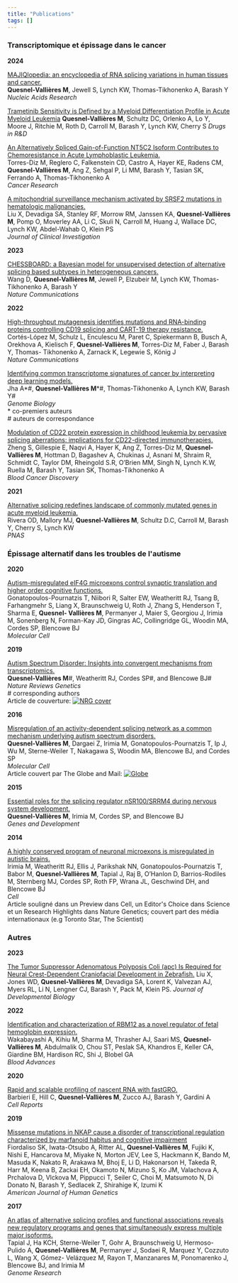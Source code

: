 ```yaml
---
title: "Publications"
tags: []
---
```



### Transcriptomique et épissage dans le cancer

**2024**

[MAJIQlopedia: an encyclopedia of RNA splicing variations in human tissues and cancer.](https://doi.org/10.1093/nar/gkad1043)  
**Quesnel-Vallières M**, Jewell S, Lynch KW, Thomas-Tikhonenko A, Barash Y  
*Nucleic Acids Research*

[Trametinib Sensitivity is Defined by a Myeloid Differentiation Profile in Acute Myeloid Leukemia](https://doi.org/10.1007/s40268-024-00491-5)
**Quesnel-Vallières M**,  Schultz DC, Orlenko A, Lo Y, Moore J, Ritchie M, Roth D, Carroll M, Barash Y, Lynch KW, Cherry S
*Drugs in R&D*

[An Alternatively Spliced Gain-of-Function NT5C2 Isoform Contributes to Chemoresistance in Acute Lymphoblastic Leukemia.](https://doi.org/10.1158/0008-5472.CAN-23-3804)  
Torres-Diz M, Reglero C, Falkenstein CD, Castro A, Hayer KE, Radens CM,
**Quesnel-Vallières M**, Ang Z, Sehgal P, Li MM, Barash Y, Tasian SK, Ferrando A, Thomas-Tikhonenko A  
*Cancer Research*

[A mitochondrial surveillance mechanism activated by SRSF2 mutations in hematologic malignancies.](https://doi.org/10.1172/JCI175619)  
Liu X, Devadiga SA, Stanley RF, Morrow RM, Janssen KA, **Quesnel-Vallières M**,
Pomp O, Moverley AA, Li C, Skuli N, Carroll M, Huang J, Wallace DC,
Lynch KW, Abdel-Wahab O, Klein PS  
*Journal of Clinical Investigation*

**2023**

[CHESSBOARD: a Bayesian model for unsupervised detection of
alternative splicing based subtypes in heterogeneous cancers.](https://www.nature.com/articles/s41467-022-35369-0)  
Wang D, **Quesnel-Vallières M**, Jewell P, Elzubeir M, Lynch KW, Thomas-Tikhonenko
A, Barash Y  
*Nature Communications*

**2022**

[High-throughput mutagenesis identifies mutations and RNA-binding
proteins controlling CD19 splicing and CART-19 therapy resistance.](https://www.nature.com/articles/s41467-022-31818-y)  
Cortés-López M, Schulz L, Enculescu M, Paret C, Spiekermann B, Busch A, Orekhova
A, Kielisch F, **Quesnel-Vallières M**, Torres-Diz M, Faber J, Barash Y, Thomas-
Tikhonenko A, Zarnack K, Legewie S, König J  
*Nature Communications*

[Identifying common transcriptome signatures of cancer by interpreting deep learning
models.](https://genomebiology.biomedcentral.com/articles/10.1186/s13059-022-02681-3)  
Jha A\*#, **Quesnel-Vallières M**\*#, Thomas-Tikhonenko A, Lynch KW, Barash Y#  
*Genome Biology*  
\* co-premiers auteurs  
\# auteurs de correspondance

[Modulation of CD22 protein expression in childhood
leukemia by pervasive splicing aberrations: implications for CD22-directed
immunotherapies.](https://aacrjournals.org/bloodcancerdiscov/article/3/2/103/681790/Modulation-of-CD22-Protein-Expression-in-Childhood)  
Zheng S, Gillespie E, Naqvi A, Hayer K, Ang Z, Torres-Diz M, **Quesnel-Vallières M**,
Hottman D, Bagashev A, Chukinas J, Asnani M, Shraim R, Schmidt C, Taylor DM,
Rheingold S.R, O’Brien MM, Singh N, Lynch K.W, Ruella M, Barash Y, Tasian SK,
Thomas-Tikhonenko A  
*Blood Cancer Discovery*

**2021**

[Alternative splicing redefines landscape of commonly
mutated genes in acute myeloid leukemia.](https://www.pnas.org/doi/10.1073/pnas.2014967118)  
Rivera OD, Mallory MJ, **Quesnel-Vallières M**, Schultz D.C, Carroll M, Barash Y,
Cherry S, Lynch KW  
*PNAS*



### Épissage alternatif dans les troubles de l'autisme

**2020**

[Autism-misregulated eIF4G microexons control synaptic translation and higher order
cognitive functions.](https://www.sciencedirect.com/science/article/pii/S109727652030006X?via%3Dihub)  
Gonatopoulos-Pournatzis T, Niibori R, Salter EW, Weatheritt RJ, Tsang B, Farhangmehr
S, Liang X, Braunschweig U, Roth J, Zhang S, Henderson T, Sharma E, **Quesnel-
Vallières M**, Permanyer J, Maier S, Georgiou J, Irimia M, Sonenberg N, Forman-Kay
JD, Gingras AC, Collingridge GL, Woodin MA, Cordes SP, Blencowe BJ  
*Molecular Cell*

**2019**

[Autism Spectrum Disorder: Insights into convergent mechanisms from transcriptomics.](https://www.nature.com/articles/s41576-018-0066-2)  
**Quesnel-Vallières M**#, Weatheritt RJ, Cordes SP#, and Blencowe BJ#  
*Nature Reviews Genetics*  
\# corresponding authors  
Article de couverture:
[![NRG cover](/img/nrg_cover2.png)](https://www.nature.com/articles/s41576-018-0066-2)

**2016**

[Misregulation of an activity-dependent splicing network as a common mechanism
underlying autism spectrum disorders.](https://www.sciencedirect.com/science/article/pii/S1097276516308061?via%3Dihub)  
**Quesnel-Vallières M**, Dargaei Z, Irimia M, Gonatopoulos-Pournatzis T, Ip J, Wu M,
Sterne-Weiler T, Nakagawa S, Woodin MA, Blencowe BJ, and Cordes SP  
*Molecular Cell*  
Article couvert par The Globe and Mail:
[![Globe](/img/globe_and_mail1.png)](https://www.theglobeandmail.com/technology/science/introverted-mice-reveal-clues-to-large-swath-of-autism-cases/article33343497/)

**2015**

[Essential roles for
the splicing regulator nSR100/SRRM4 during nervous system development.](http://genesdev.cshlp.org/content/29/7/746)  
**Quesnel-Vallières M**, Irimia M, Cordes SP, and Blencowe BJ  
*Genes and Development*

**2014**

[A highly conserved program of neuronal microexons is misregulated in autistic brains.](https://www.sciencedirect.com/science/article/pii/S0092867414015128?via%3Dihub)  
Irimia M, Weatheritt RJ, Ellis J, Parikshak NN, Gonatopoulos-Pournatzis T, Babor M,
**Quesnel-Vallières M**, Tapial J, Raj B, O’Hanlon D, Barrios-Rodiles M, Sternberg MJ,
Cordes SP, Roth FP, Wrana JL, Geschwind DH, and Blencowe BJ  
*Cell*  
Article souligné dans un Preview dans Cell, un Editor's Choice dans Science et un Research Highlights dans Nature Genetics;
couvert part des média internationaux (e.g Toronto Star, The Scientist)

### Autres

**2023**

[The Tumor Suppressor Adenomatous Polyposis Coli (apc) Is Required for Neural Crest-Dependent Craniofacial Development in Zebrafish.](https://www.mdpi.com/2221-3759/11/3/29)
Liu X, Jones WD, **Quesnel-Vallières M**, Devadiga SA, Lorent K, Valvezan AJ, Myers RL, Li N, Lengner CJ, Barash Y, Pack M, Klein PS.
*Journal of Developmental Biology*

**2022**

[Identification and characterization of RBM12 as a novel
regulator of fetal hemoglobin expression.](https://ashpublications.org/bloodadvances/article/doi/10.1182/bloodadvances.2022007904/485419/Identification-and-characterization-of-RBM12-as-a)  
Wakabayashi A, Kihiu M, Sharma M, Thrasher AJ, Saari MS, **Quesnel-Vallières M**,
Abdulmalik O, Chou ST, Peslak SA, Khandros E, Keller CA, Giardine BM, Hardison
RC, Shi J, Blobel GA  
*Blood Advances*

**2020**

[Rapid and scalable profiling of nascent RNA with fastGRO.](https://www.sciencedirect.com/science/article/pii/S2211124720313620?via%3Dihub)  
Barbieri E, Hill C, **Quesnel-Vallières M**, Zucco AJ, Barash Y, Gardini A  
*Cell Reports*

**2019**

[Missense mutations in NKAP cause a disorder of
transcriptional regulation characterized by marfanoid habitus and cognitive impairment](https://www.sciencedirect.com/science/article/pii/S0002929719303489?via%3Dihub)  
Fiordaliso SK, Iwata-Otsubo A, Ritter AL, **Quesnel-Vallières M**, Fujiki K, Nishi E,
Hancarova M, Miyake N, Morton JEV, Lee S, Hackmann K, Bando M, Masuda K,
Nakato R, Arakawa M, Bhoj E, Li D, Hakonarson H, Takeda R, Harr M, Keena B,
Zackai EH, Okamoto N, Mizuno S, Ko JM, Valachova A, Prchalova D, Vlckova M,
Pippucci T, Seiler C, Choi M, Matsumoto N, Di Donato N, Barash Y, Sedlacek Z,
Shirahige K, Izumi K  
*American Journal of Human Genetics*

**2017**

[An atlas of alternative splicing profiles and functional associations reveals new
regulatory programs and genes that simultaneously express multiple major isoforms.](https://genome.cshlp.org/content/27/10/1759.long)  
Tapial J, Ha KCH, Sterne-Weiler T, Gohr A, Braunschweig U, Hermoso-Pulido A,
**Quesnel-Vallières M**, Permanyer J, Sodaei R, Marquez Y, Cozzuto L, Wang X, Gómez-
Velázquez M, Rayon T, Manzanares M, Ponomarenko J, Blencowe BJ, and Irimia M  
*Genome Research*
